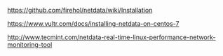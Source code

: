 https://github.com/firehol/netdata/wiki/Installation

https://www.vultr.com/docs/installing-netdata-on-centos-7

http://www.tecmint.com/netdata-real-time-linux-performance-network-monitoring-tool
